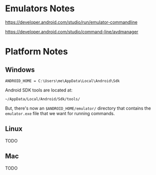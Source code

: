 # Emulators Notes

https://developer.android.com/studio/run/emulator-commandline

https://developer.android.com/studio/command-line/avdmanager

# Platform Notes

## Windows

```
ANDROID_HOME = C:\Users\me\AppData\Local\Android\Sdk
```

Android SDK tools are located at:
```
~/AppData/Local/Android/Sdk/tools/
```

But, there's now an `$ANDROID_HOME/emulator/` directory that contains the `emulator.exe` file that we want for running 
commands.

## Linux

TODO

## Mac

TODO
